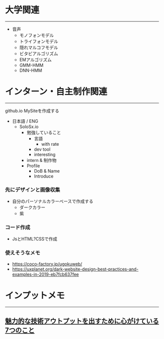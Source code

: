 # 大学関連
* * *
- 音声
  - モノフォンモデル
  - トライフォンモデル
  - 隠れマルコフモデル
  - ビタビアルゴリズム
  - EMアルゴリズム
  - GMM-HMM
  - DNN-HMM
  
# インターン・自主制作関連
* * *
github.io MySiteを作成する
- 日本語 / ENG 
  - SoloSx.io
    - 勉強していること
        - 言語
          - with rate
        - dev tool
        - interesting
    - intern & 制作物
    - Profile
      - DoB & Name
      - Introduce
### 先にデザインと画像収集
- 自分のパーソナルカラーベースで作成する
  - ダークカラー
  - 紫

### コード作成
- JsとHTML?CSSで作成

### 使えそうなメモ
- https://coco-factory.jp/ugokuweb/
- https://uxplanet.org/dark-website-design-best-practices-and-examples-in-2019-eb7fcb637fee

# インプットメモ
* * *
[魅力的な技術アウトプットを出すために心がけている7つのこと](https://note.com/shinyorke/n/n4daf30cbc653)
- 
